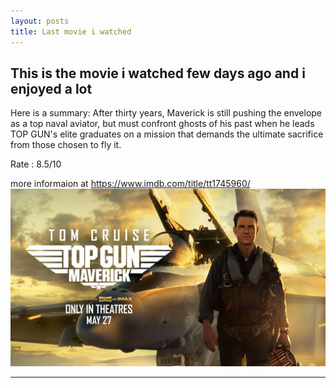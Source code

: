 ```yaml
---
layout: posts
title: Last movie i watched 
---
```


## This is the movie i watched few days ago and i enjoyed a lot 
Here is a summary:
After thirty years, Maverick is still pushing the envelope as a top naval aviator, but must confront ghosts of his past when he leads TOP GUN's elite graduates on a mission that demands the ultimate sacrifice from those chosen to fly it.

Rate : 8.5/10




more informaion at https://www.imdb.com/title/tt1745960/
![alt text](../assets/images/7.jpg )

---
